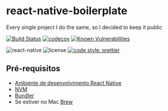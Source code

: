 # react-native-boilerplate
Every single project I do the same, so I decided to keep it public


[![Build Status](https://travis-ci.org/eduardomoroni/react-native-boilerplate.svg?branch=master)](https://travis-ci.org/eduardomoroni/react-native-boilerplate)
[![codecov](https://codecov.io/gh/eduardomoroni/trading-card-manager/branch/master/graph/badge.svg)](https://codecov.io/gh/eduardomoroni/trading-card-manager)
[![Known Vulnerabilities](https://snyk.io/test/github/eduardomoroni/trading-card-manager/badge.svg)](https://snyk.io/test/github/eduardomoroni/trading-card-manager)

![react-native](https://img.shields.io/badge/react--native-0.55.4-brightgreen.svg?longCache=true&style=flat-square)
![license](https://img.shields.io/badge/license-GPL--3.0-brightgreen.svg?longCache=true&style=flat-square)
[![code style: prettier](https://img.shields.io/badge/code%20style-prettier-brightgreen.svg?longCache=true&style=flat-square)](https://github.com/prettier/prettier)

## Pré-requisitos
- [Ambiente de desenvolvimento React Native](https://facebook.github.io/react-native/docs/getting-started.html)
- [NVM](https://github.com/creationix/nvm)
- [Bundler](https://bundler.io/)
- Se estiver no Mac [Brew](https://brew.sh/)

